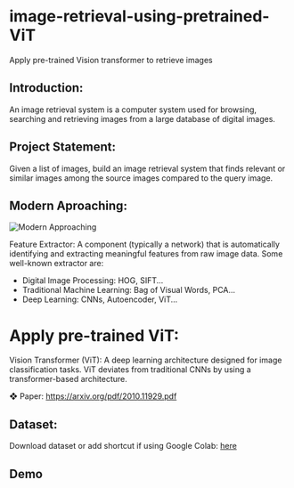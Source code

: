 # image-retrieval-using-pretrained-ViT
Apply pre-trained Vision transformer to retrieve images
## Introduction:

An image retrieval system is a computer system used for browsing, searching and retrieving images from a large database of digital images.

## Project Statement: 

Given a list of images, build an image retrieval system that finds relevant or similar images among
the source images compared to the query image.

## Modern Aproaching: 

![Modern Approaching]()

Feature Extractor: A component (typically a network) that is automatically identifying and extracting meaningful features from raw image data. Some well-known extractor are:
  - Digital Image Processing: HOG, SIFT...
  - Traditional Machine Learning: Bag of Visual Words, PCA...
  - Deep Learning: CNNs, Autoencoder, ViT...

# Apply pre-trained ViT:
Vision Transformer (ViT): A deep learning architecture designed for image classification tasks. ViT deviates from traditional CNNs by using a transformer-based architecture.

❖ Paper: https://arxiv.org/pdf/2010.11929.pdf

## Dataset:
Download dataset or add shortcut if using Google Colab: <a href="https://drive.google.com/file/d/1Q0quEfLdfBYv9pJ8LJtmCGTizKr2jG-Z/view">here</a>

## Demo
